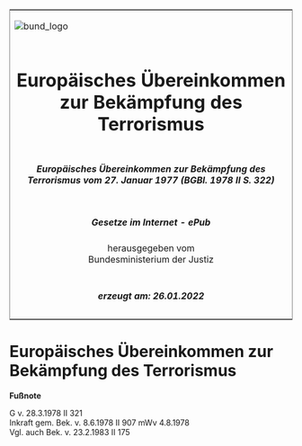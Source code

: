 <span id="DECKBLATT.html"></span>

<table border="0" frame="border" width="100%">

<tr valign="top">

<td align="left">

![bund\_logo](BfJ_2021_Web_de_de.gif)

</td>

<td align="right">

 

</td>

</tr>

<tr align="center" valign="middle">

<td colspan="2">

# Europäisches Übereinkommen zur Bekämpfung des Terrorismus

</td>

</tr>

<tr align="center" valign="middle">

<td colspan="2">

##### Europäisches Übereinkommen zur Bekämpfung des Terrorismus vom 27. Januar 1977 (BGBl. 1978 II S. 322)

</td>

</tr>

<tr align="center" valign="middle">

<td colspan="2">

  
  

##### Gesetze im Internet - ePub  
  
herausgegeben vom  
Bundesministerium der Justiz

</td>

</tr>

<tr align="center" valign="bottom">

<td colspan="2">

  
  

##### erzeugt am: 26.01.2022

</td>

</tr>

</table>

<span id="BJNR203220978.html"></span>

# Europäisches Übereinkommen zur Bekämpfung des Terrorismus

<div>

  
**Fußnote**

<div class="jnhtml">

<div>

<div class="jurAbsatz">

G v. 28.3.1978 II 321  
Inkraft gem. Bek. v. 8.6.1978 II 907 mWv 4.8.1978  
Vgl. auch Bek. v. 23.2.1983 II 175

</div>

</div>

</div>

</div>
